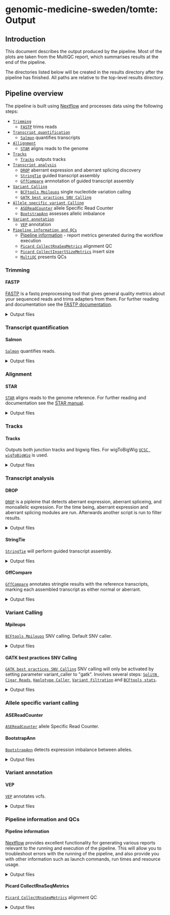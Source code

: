 # genomic-medicine-sweden/tomte: Output

## Introduction

This document describes the output produced by the pipeline. Most of the plots are taken from the MultiQC report, which summarises results at the end of the pipeline.

The directories listed below will be created in the results directory after the pipeline has finished. All paths are relative to the top-level results directory.

## Pipeline overview

The pipeline is built using [Nextflow](https://www.nextflow.io/) and processes data using the following steps:

- [`Trimming`](#trimming)
  - [`FASTP`](#fastp) trims reads
- [`Transcript quantification`](#transcript-quantification)
  - [`Salmon`](#salmon) quantifies transcripts
- [`Allignment`](#allignment)
  - [`STAR`](#star) aligns reads to the genome
- [`Tracks`](#tracks)
  - [`Tracks`](#tracks-1) outputs tracks
- [`Transcript analysis`](#transcript-analysis)
  - [`DROP`](#drop) aberrant expression and aberrant splicing discovery
  - [`StringTie`](#stringtie) guided transcript assembly
  - [`GffCompare`](#gffcompare) annnotation of guided transcript assembly
- [`Variant Calling`](#variant-calling)
  - [`BCFtools Mpileups`](#mpileups) single nucleotide variation calling
  - [`GATK best practices SNV Calling`](#gatk-best-practices-snv-calling)
- [`Allele specific variant Calling`](#allele-specific-variant-calling)
  - [`ASEReadCounter`](#asereadcounter) allele Specific Read Counter
  - [`BootstrapAnn`](#bootstrapann) assesses allelic imbalance
- [`Variant annotation`](#variant-annotation)
  - [`VEP`](#vep) annotation
- [`Pipeline information and QCs`](#pipeline-information-and-qcs)
  - [Pipeline information](#pipeline-information) - report metrics generated during the workflow execution
  - [`Picard CollectRnaSeqMetrics`](#picard-collectrnaseqmetrics) alignment QC
  - [`Picard CollectInsertSizeMetrics`](#picard-collectinsertsizemetrics) insert size
  - [`MultiQC`](#multiqc) presents QCs

### Trimming

#### FASTP

[FASTP](https://github.com/OpenGene/fastp) is a fastq preprocessing tool that gives general quality metrics about your sequenced reads and trims adapters from them. For further reading and documentation see the [FASTP documentation](https://github.com/OpenGene/fastp).

<details markdown="1">
<summary>Output files</summary>

- `trimming/`
  - `*.fastp.html`: a report consisting on a standalone HTML file that can be viewed in your web browser.
  - `*.fastp.log`: run log.
  - `*.fastp.json`: a report containing the same information as the html as a json file.
  - `*.fastp.fastq.gz`: gzip compressed trimmed reads.

</details>

### Transcript quantification

#### Salmon

[`Salmon`](https://salmon.readthedocs.io/en/latest/) quantifies reads.

<details markdown="1">
<summary>Output files</summary>

- `alignment/sample`
  - `quant.sf`: quantification file.
  - `quant.genes.sf`: quantification file per gene.
  - `logs/salmon_quant.log`: log file.
  - `cmd_info.json`: main command line parameters with which Salmon was run.

</details>

### Alignment

#### STAR

[`STAR`](https://github.com/alexdobin/STAR) aligns reads to the genome reference. For further reading and documentation see the [STAR manual](https://physiology.med.cornell.edu/faculty/skrabanek/lab/angsd/lecture_notes/STARmanual.pdf).

<details markdown="1">
<summary>Output files</summary>

- `alignment/`
  - `*.SJ.out.tab`: the high confidence collapssed junctions.
  - `*.ReadsPerGene.out.tab`: read count per gene.
  - `*.Log.progress.out`: run progress statistics report updated every minute.
  - `*.Log.out`: log file containing run details.
  - `*.Log.final.out`: a summary of the mapping statistics. It is calculated indivisually per read and then averaged.
  - `*.Aligned.out.bam`: Aligned reads.

</details>

### Tracks

#### Tracks

Outputs both junction tracks and bigwig files. For wigToBigWig [`UCSC wigToBigWig`](https://genome.ucsc.edu/goldenPath/help/bigWig.html) is used.

<details markdown="1">
<summary>Output files</summary>

- `ucsc/`
  - `*.bw`: track in bigwig format.
  - `*_junction.bed`: junction bed.
  - `*_bed.gz`: bed file with sample data.
  - `*_bed.gz.tbi`: index for bed file with sample data.

</details>

### Transcript analysis

#### DROP

[`DROP`](https://github.com/gagneurlab/drop/) is a pipleine that detects aberrant expression, aberrant spliceing, and monoallelic expression. For the time being, aberrant expression and aberrant splicing modules are run. Afterwards another script is run to filter results.

<details markdown="1">
<summary>Output files</summary>

- `analyse_transcripts/drop`
  - `OUTRIDER_provided_samples_top_hits.tsv`: provides at least the top 20 most significant events reported by OUTRIDER in each sample.
  - `OUTRIDER_provided_samples_top_hits_filtered.tsv`: filters OUTRIDER_provided_samples_top_hits according to genes provided by gene_panel_clinical_filter.
  - `FRASER_provided_samples_top_hits.tsv`: provides the aberrant spliced events reported by FRASER.
  - `FRASER_provided_samples_top_hits_filtered.tsv`: filters FRASER_provided_samples_top_hits according to genes provided by gene_panel_clinical_filter.

</details>

#### StringTie

[`StringTie`](https://ccb.jhu.edu/software/stringtie/) will perform guided transcript assembly.

<details markdown="1">
<summary>Output files</summary>

- `analyse_transcripts`
  - `*.coverage.gtf`: coverage on the sample.
  - `*.gene.abundance.txt`: gene abundance on the sample.
  - `*.transcripts.gtf`: transcripts assembled on the sample

</details>

#### GffCompare

[`GffCompare`](https://github.com/gpertea/gffcompare) annotates stringtie results with the reference transcripts, marking each assembled transcript as either normal or aberrant.

<details markdown="1">
<summary>Output files</summary>

- `analyse_transcripts`
  - `*.stats`: data summary and accuracy estimation.
  - `*.annotated.gtf`: annotated gtf file.
  - `*.tracking`: transcripts assembled on the sample
  - `*.transcripts.gtf.refmap`: list for each reference transcript what query transcript partially or fully matches it.
  - `*.transcripts.gtf.tmap`: list the most similar reference transcript to each query transcript.

</details>

### Variant Calling

#### Mpileups

[`BCFtools Mpileups`](https://samtools.github.io/bcftools/bcftools.html#mpileup) SNV calling. Default SNV caller.

<details markdown="1">
<summary>Output files</summary>

- `call variants`
  - `*.vcf.gz`: file in vcf format containing variants found in the patient.
  - `*.vcf.gz.tbi`: index for .vcf.gz file.
  - `*.bcftools_stats.txt`: stats on non-reference allele frequency, depth distribution, stats by quality and per-sample counts, singleton stats, etc.

</details>

#### GATK best practices SNV Calling

[`GATK best practices SNV Calling`](https://gatk.broadinstitute.org/hc/en-us/articles/360035531192-RNAseq-short-variant-discovery-SNPs-Indels-) SNV calling will only be activated by setting parameter variant_caller
to "gatk". Involves several steps: [`SplitN Cigar Reads`](https://gatk.broadinstitute.org/hc/en-us/articles/360036858811-SplitNCigarReads), [`Haplotype Caller`](https://gatk.broadinstitute.org/hc/en-us/articles/360037225632-HaplotypeCaller), [`Variant Filtration`](https://gatk.broadinstitute.org/hc/en-us/articles/360037434691-VariantFiltration) and [`BCFtools stats`](https://samtools.github.io/bcftools/bcftools.html#stats).

<details markdown="1">
<summary>Output files</summary>

- `call variants`
  - `*.vcf.gz`: file in vcf format containing variants found in the patient.
  - `*.vcf.gz.tbi`: index for .vcf.gz file.
  - `*.bcftools_stats.txt`: stats on non-reference allele frequency, depth distribution, stats by quality and per-sample counts, singleton stats, etc.

</details>

### Allele specific variant calling

#### ASEReadCounter

[`ASEReadCounter`](https://gatk.broadinstitute.org/hc/en-us/articles/360037428291-ASEReadCounter) allele Specific Read Counter.

#### BootstrapAnn

[`BootstrapAnn`](https://github.com/J35P312/BootstrapAnn#bootstrapann) detects expression imbalance between alleles.

<details markdown="1">
<summary>Output files</summary>

- `bootstrapann`
  - `*ase.vcf`: annotated vcf where allelic imbalance is marked

</details>

### Variant annotation

#### VEP

[`VEP`](https://github.com/Ensembl/ensembl-vep) annotates vcfs.

<details markdown="1">
<summary>Output files</summary>

- `annotate_vep`
  - `*ase_vep.vcf.gz`: annotated vcf
  - `*ase_vep.vcf.gz.tbi`: index for annotated vcf

</details>

### Pipeline information and QCs

#### Pipeline information

[Nextflow](https://www.nextflow.io/docs/latest/tracing.html) provides excellent functionality for generating various reports relevant to the running and execution of the pipeline. This will allow you to troubleshoot errors with the running of the pipeline, and also provide you with other information such as launch commands, run times and resource usage.

<details markdown="1">
<summary>Output files</summary>

- `pipeline_info/`
  - Reports generated by Nextflow: `execution_report.html`, `execution_timeline.html`, `execution_trace.txt` and `pipeline_dag.dot`/`pipeline_dag.svg`.
  - Reports generated by the pipeline: `pipeline_report.html`, `pipeline_report.txt` and `software_versions.yml`. The `pipeline_report*` files will only be present if the `--email` / `--email_on_fail` parameter's are used when running the pipeline.
  - Reformatted samplesheet files used as input to the pipeline: `samplesheet.valid.csv`.
  - Parameters used by the pipeline run: `params.json`.

</details>

#### Picard CollectRnaSeqMetrics

[`Picard CollectRnaSeqMetrics`](https://broadinstitute.github.io/picard/) alignment QC

<details markdown="1">
<summary>Output files</summary>

- `bam_qc/`
  - `*rna_metrics`: metrics describing the distribution of the bases within the transcripts.
  - `*_insert_size.txt`: metrics describing the insert size.

#### Picard CollectInsertSizeMetrics

[`Picard CollectInsertSizeMetrics`](https://broadinstitute.github.io/picard/) 

<details markdown="1">
<summary>Output files</summary>

- `bam_qc/`
  - `*rna_metrics`: metrics describing the distribution of the bases within the transcripts.
  - `sample.txt`: metrics describing the insert size.

</details>

#### MultiQC

[MultiQC](http://multiqc.info) is a visualization tool that generates a single HTML report summarising all samples in your project. Most of the pipeline QC results are visualised in the report and further statistics are available in the report data directory.

Results generated by MultiQC collate pipeline QC from supported tools e.g. FastQC. The pipeline has special steps which also allow the software versions to be reported in the MultiQC output for future traceability. For more information about how to use MultiQC reports, see <http://multiqc.info>.

<details markdown="1">
<summary>Output files</summary>

- `multiqc/`
  - `multiqc_report.html`: a standalone HTML file that can be viewed in your web browser.
  - `multiqc_data/`: directory containing parsed statistics from the different tools used in the pipeline.
  - `multiqc_plots/`: directory containing static images from the report in various formats.

</details>
